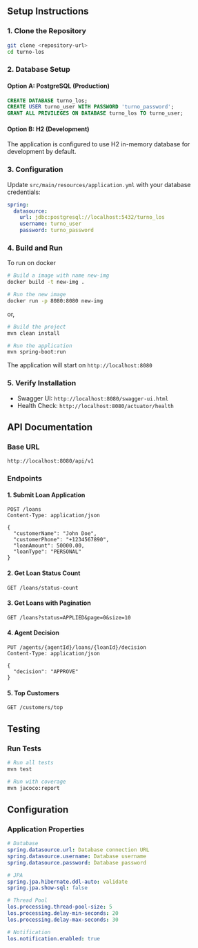 ## Setup Instructions

### 1. Clone the Repository
```bash
git clone <repository-url>
cd turno-los
```

### 2. Database Setup

#### Option A: PostgreSQL (Production)
```sql
CREATE DATABASE turno_los;
CREATE USER turno_user WITH PASSWORD 'turno_password';
GRANT ALL PRIVILEGES ON DATABASE turno_los TO turno_user;
```

#### Option B: H2 (Development)
The application is configured to use H2 in-memory database for development by default.

### 3. Configuration
Update `src/main/resources/application.yml` with your database credentials:

```yaml
spring:
  datasource:
    url: jdbc:postgresql://localhost:5432/turno_los
    username: turno_user
    password: turno_password
```

### 4. Build and Run
To run on docker
```bash
# Build a image with name new-img
docker build -t new-img .

# Run the new image
docker run -p 8080:8080 new-img
```
or,
```bash
# Build the project
mvn clean install

# Run the application
mvn spring-boot:run
```

The application will start on `http://localhost:8080`

### 5. Verify Installation
- Swagger UI: `http://localhost:8080/swagger-ui.html`
- Health Check: `http://localhost:8080/actuator/health`

## API Documentation

### Base URL
```
http://localhost:8080/api/v1
```

### Endpoints

#### 1. Submit Loan Application
```http
POST /loans
Content-Type: application/json

{
  "customerName": "John Doe",
  "customerPhone": "+1234567890",
  "loanAmount": 50000.00,
  "loanType": "PERSONAL"
}
```

#### 2. Get Loan Status Count
```http
GET /loans/status-count
```

#### 3. Get Loans with Pagination
```http
GET /loans?status=APPLIED&page=0&size=10
```

#### 4. Agent Decision
```http
PUT /agents/{agentId}/loans/{loanId}/decision
Content-Type: application/json

{
  "decision": "APPROVE"
}
```

#### 5. Top Customers
```http
GET /customers/top
```

## Testing

### Run Tests
```bash
# Run all tests
mvn test

# Run with coverage
mvn jacoco:report
```

## Configuration

### Application Properties
```yaml
# Database
spring.datasource.url: Database connection URL
spring.datasource.username: Database username
spring.datasource.password: Database password

# JPA
spring.jpa.hibernate.ddl-auto: validate
spring.jpa.show-sql: false

# Thread Pool
los.processing.thread-pool-size: 5
los.processing.delay-min-seconds: 20
los.processing.delay-max-seconds: 30

# Notification
los.notification.enabled: true
```